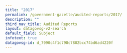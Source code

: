 ```yaml
---
title: "2017"
permalink: /government-gazette/audited-reports/2017/
description: ""
third_nav_title: Audited Reports
layout: datagovsg-v2-search
default_field: Subject
infotext: true
datagovsg-id: d_7990c4f1c798c7802bcc74bd6ad4220f
---
```

